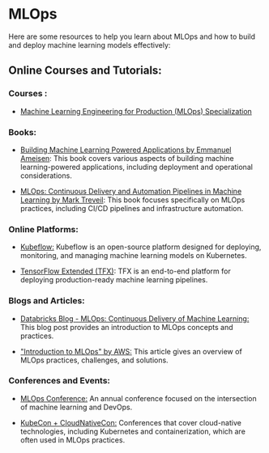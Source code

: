 # MLOps

Here are some resources to help you learn about MLOps and how to build and deploy machine learning models effectively:

## Online Courses and Tutorials:

### Courses : 

- [Machine Learning Engineering for Production (MLOps) Specialization](https://www.coursera.org/specializations/machine-learning-engineering-for-production-mlops#courses) 


### Books:

- [Building Machine Learning Powered Applications by Emmanuel Ameisen]():
This book covers various aspects of building machine learning-powered applications, including deployment and operational considerations.


- [MLOps: Continuous Delivery and Automation Pipelines in Machine Learning by Mark Treveil]():
This book focuses specifically on MLOps practices, including CI/CD pipelines and infrastructure automation.

### Online Platforms:

- [Kubeflow:]()
Kubeflow is an open-source platform designed for deploying, monitoring, and managing machine learning models on Kubernetes.

- [TensorFlow Extended (TFX)]():
TFX is an end-to-end platform for deploying production-ready machine learning pipelines.


### Blogs and Articles:

- [Databricks Blog - MLOps: Continuous Delivery of Machine Learning:]()
This blog post provides an introduction to MLOps concepts and practices.

- ["Introduction to MLOps" by AWS:]()
This article gives an overview of MLOps practices, challenges, and solutions.


### Conferences and Events:

- [MLOps Conference:]()
An annual conference focused on the intersection of machine learning and DevOps.

- [KubeCon + CloudNativeCon:]()
Conferences that cover cloud-native technologies, including Kubernetes and containerization, which are often used in MLOps practices.
